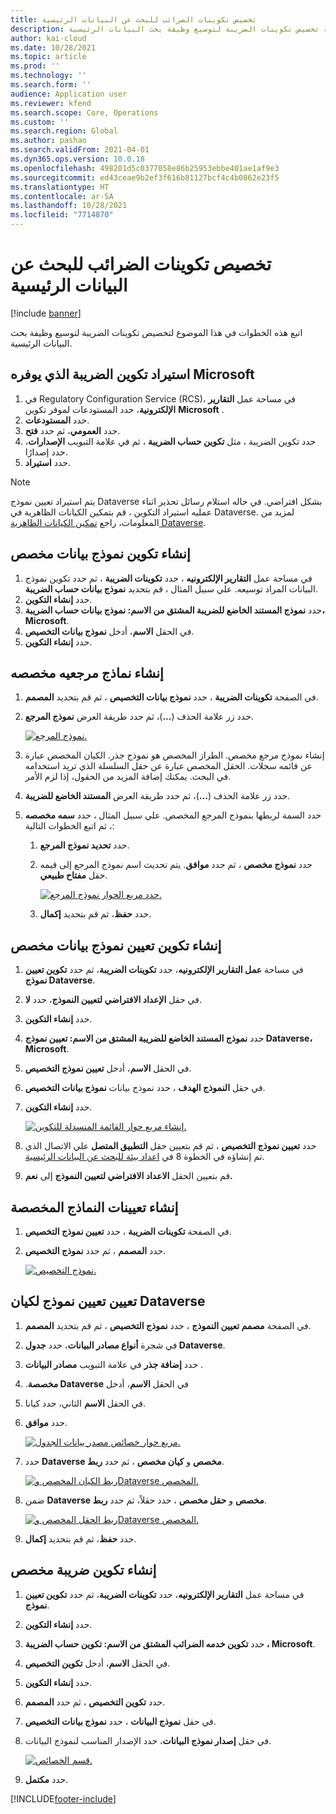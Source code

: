 ```yaml
---
title: تخصيص تكوينات الضرائب للبحث عن البيانات الرئيسية
description: يوضح هذا الموضوع كيفيه تخصيص تكوينات الضريبة لتوسيع وظيفة بحث البيانات الرئيسية.
author: kai-cloud
ms.date: 10/28/2021
ms.topic: article
ms.prod: ''
ms.technology: ''
ms.search.form: ''
audience: Application user
ms.reviewer: kfend
ms.search.scope: Core, Operations
ms.custom: ''
ms.search.region: Global
ms.author: pashao
ms.search.validFrom: 2021-04-01
ms.dyn365.ops.version: 10.0.18
ms.openlocfilehash: 498201d5c0377058e86b25953ebbe401ae1af9e3
ms.sourcegitcommit: ed43ceae9b2ef3f616b81127bcf4c4b0862e23f5
ms.translationtype: HT
ms.contentlocale: ar-SA
ms.lasthandoff: 10/28/2021
ms.locfileid: "7714870"
---
```

# <a name="customize-tax-configurations-for-master-data-lookup"></a>تخصيص تكوينات الضرائب للبحث عن البيانات الرئيسية

[!include [banner](../includes/banner.md)]

اتبع هذه الخطوات في هذا الموضوع لتخصيص تكوينات الضريبة لتوسيع وظيفة بحث البيانات الرئيسية.

## <a name="import-a-tax-configuration-provided-by-microsoft"></a>استيراد تكوين الضريبة الذي يوفره Microsoft

1. في Regulatory Configuration Service (RCS)، في مساحة عمل **التقارير الإلكترونية**، حدد المستودعات لموفر تكوين **Microsoft** .
2. حدد **المستودعات**.
3. حدد **العمومي**، ثم حدد **فتح**.
4. حدد تكوين الضريبة ، مثل **تكوين حساب الضريبة** ، ثم في علامة التبويب **الإصدارات**، حدد إصدارًا.
5. حدد **استيراد**.

> [!NOTE]
> يتم استيراد تعيين نموذج Dataverse بشكل افتراضي. في حاله استلام رسائل تحذير اثناء عمليه استيراد التكوين ، قم بتمكين الكيانات الظاهرية في Dataverse. لمزيد من المعلومات، راجع [تمكين الكيانات الظاهرية Dataverse](../../fin-ops-core/dev-itpro/power-platform/enable-virtual-entities.md).

## <a name="create-a-customized-data-model-configuration"></a>إنشاء تكوين نموذج بيانات مخصص

1. في مساحة عمل **التقارير الإلكترونيه** ، حدد **تكوينات الضريبة** ، ثم حدد تكوين نموذج البيانات المراد توسيعه. علي سبيل المثال ، قم بتحديد **نموذج بيانات حساب الضريبة**.
2. حدد **إنشاء التكوين**.
3. حدد **نموذج المستند الخاضع للضريبة المشتق من الاسم: نموذج بيانات حساب الضريبة، Microsoft**.
4. في الحقل **الاسم**، أدخل **نموذج بيانات التخصيص**.
5. حدد **إنشاء التكوين**.

## <a name="create-customized-reference-models"></a>إنشاء نماذج مرجعيه مخصصه

1. في الصفحة **تكوينات الضريبة** ، حدد **نموذج بيانات التخصيص** ، ثم قم بتحديد **المصمم**.
2. حدد زر علامة الحذف (**...**)، ثم حدد طريقة العرض **نموذج المرجع**.

    [![نموذج المرجع.](./media/pic2.png)](./media/pic2.png)

3. إنشاء نموذج مرجع مخصص. الطراز المخصص هو نموذج جذر. الكيان المخصص عبارة عن قائمه سجلات. الحقل المخصص عبارة عن حقل السلسلة الذي تريد استخدامه في البحث. يمكنك إضافة المزيد من الحقول، إذا لزم الأمر.
4. حدد زر علامة الحذف (**...**)، ثم حدد طريقة العرض **المستند الخاضع للضريبة**.
5. حدد السمة لربطها بنموذج المرجع المخصص. علي سبيل المثال ، حدد **سمه مخصصه** ، ثم اتبع الخطوات التالية:

    1. حدد **تحديد نموذج المرجع**.
    2. حدد **نموذج مخصص** ، ثم حدد **موافق**. يتم تحديث اسم نموذج المرجع إلى قيمه حقل **مفتاح طبيعي**.

        [![حدد مربع الحوار نموذج المرجع.](./media/pic5.png)](./media/pic5.png)

    3. حدد **حفظ**، ثم قم بتحديد **إكمال**.

## <a name="create-a-customized-model-mapping-configuration"></a>إنشاء تكوين تعيين نموذج بيانات مخصص

1. في مساحة **عمل التقارير الإلكترونيه**، حدد **تكوينات الضريبة**، ثم حدد **تكوين تعيين نموذج Dataverse**.
2. في حقل **الإعداد الافتراضي لتعيين النموذج‬**، حدد **لا**.
3. حدد **إنشاء التكوين**.
4. حدد **نموذج المستند الخاضع للضريبة المشتق من الاسم: تعيين نموذج Dataverse، Microsoft**.
5. في الحقل **الاسم**، أدخل **تعيين نموذج التخصيص**.
6. في حقل **النموذج الهدف** ، حدد نموذج بيانات **نموذج بيانات التخصيص**.
7. حدد **إنشاء التكوين**.

    [![إنشاء مربع حوار القائمة المنسدلة للتكوين.](./media/pic6.png)](./media/pic6.png)

8. حدد **تعيين نموذج التخصيص** ، ثم قم بتعيين حقل **التطبيق المتصل** علي الاتصال الذي تم إنشاؤه في الخطوة 8 في [اعداد بيئة للبحث عن البيانات الرئيسية](tax-service-set-up-environment-master-data-lookup.md).
9. قم بتعيين الحقل **الاعداد الافتراضي لتعيين النموذج** إلى **نعم.**

## <a name="create-customized-model-mappings"></a>إنشاء تعيينات النماذج المخصصة

1. في الصفحة **تكوينات الضريبة** ، حدد **تعيين نموذج التخصيص**.
2. حدد **المصمم** ، ثم حدد **نموذج التخصيص**.

    [![نموذج التخصيص.](./media/pic8.png)](./media/pic8.png)

## <a name="map-a-model-mapping-to-a-dataverse-entity"></a>تعيين تعيين نموذج لكيان Dataverse

1. في الصفحة **مصمم تعيين النموذج** ، حدد **نموذج التخصيص** ، ثم قم بتحديد **المصمم**.
2. في شجرة **أنواع مصادر البيانات**، حدد **جدول Dataverse**.
3. حدد **إضافة جذر** في علامة التبويب **مصادر البيانات** .
4. في الحقل **الاسم**، أدخل ‏‫**Dataverse مخصصة**.
5. في الحقل **الاسم** الثاني، حدد كيانا.
6. حدد **موافق**.

    [![مربع حوار خصائص مصدر بيانات الجدول.](./media/pic9.png)](./media/pic9.png)

7. حدد **Dataverse مخصص** و **كيان مخصص** ، ثم حدد **ربط**.

    [![ربط الكيان المخصص وDataverse المخصص.](./media/pic10.png)](./media/pic10.png)

8. ضمن **Dataverse مخصص** و **حقل مخصص** ، حدد حقلاً، ثم حدد **ربط**.

    [![ربط الحقل المخصص وDataverse المخصص.](./media/pic11.png)](./media/pic11.png)

9. حدد **حفظ**، ثم قم بتحديد **إكمال**.

## <a name="create-a-customized-tax-configuration"></a>إنشاء تكوين ضريبة مخصص

1. في مساحة عمل **التقارير الإلكترونيه**، حدد **تكوينات الضريبة**، ثم حدد **تكوين تعيين نموذج**.
2. حدد **إنشاء التكوين**.
3. حدد **تكوين خدمه الضرائب المشتق من الاسم: تكوين حساب الضريبة ، Microsoft**.
4. في الحقل **الاسم**، أدخل **تكوين التخصيص**.
5. حدد **إنشاء التكوين**.
6. حدد **تكوين التخصيص** ، ثم حدد **المصمم**.
7. في حقل **نموذج البيانات** ، حدد **نموذج بيانات التخصيص**.
8. في حقل **إصدار نموذج البيانات**، حدد الإصدار المناسب لنموذج البيانات.

    [![قسم الخصائص.](./media/pic13.png)](./media/pic13.png)

9. حدد **مكتمل**.

[!INCLUDE[footer-include](../../includes/footer-banner.md)]
